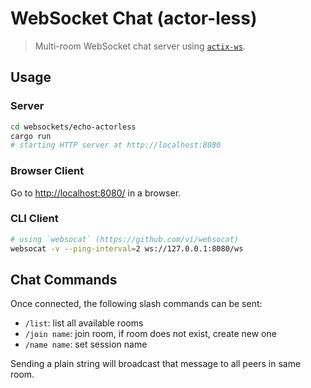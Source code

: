 # WebSocket Chat (actor-less)

> Multi-room WebSocket chat server using [`actix-ws`].

## Usage

### Server

```sh
cd websockets/echo-actorless
cargo run
# starting HTTP server at http://localhost:8080
```

### Browser Client

Go to <http://localhost:8080/> in a browser.

### CLI Client

```sh
# using `websocat` (https://github.com/vi/websocat)
websocat -v --ping-interval=2 ws://127.0.0.1:8080/ws
```

## Chat Commands

Once connected, the following slash commands can be sent:

- `/list`: list all available rooms
- `/join name`: join room, if room does not exist, create new one
- `/name name`: set session name

Sending a plain string will broadcast that message to all peers in same room.

[`actix-ws`]: https://crates.io/crates/actix-ws
